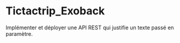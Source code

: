 # Tictactrip_Exoback
Implémenter et déployer une API REST qui justifie un texte passé en paramètre.
